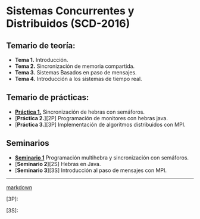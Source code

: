 #  Sistemas Concurrentes y Distribuidos (SCD-2016)

## Temario de teoría:
- **Tema 1.** Introducción. 
- **Tema 2.** Sincronización de memoria compartida.
- **Tema 3.** Sistemas Basados en paso de mensajes.
- **Tema 4.** Introducción a los sistemas de tiempo real.



## Temario de prácticas: 

- [**Práctica 1.**][1P] Sincronización de hebras con semáforos.
- [**Práctica 2.**][2P] Programación de monitores con hebras java.
- [**Práctica 3.**][3P] Implementación de algoritmos distribuidos con MPI.

## Seminarios

- [**Seminario 1**][1S] Programación multihebra y sincronización con semáforos.
- [**Seminario 2**][2S] Hebras en Java.
- [**Seminario 3**][3S] Introducción al paso de mensajes con MPI.

________________
 [markdown](https://github.com/adam-p/markdown-here/wiki/Markdown-Cheatsheet)




[//]:#(Prácticas)
[1P]:
[2P]:
[3P]:

[1S]:
[2S]:
[3S]:
